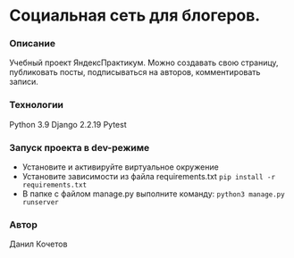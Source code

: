 # Социальная сеть для блогеров.
### Описание
Учебный проект ЯндексПрактикум. Можно создавать свою страницу, публиковать посты,
подписываться на авторов, комментировать записи.
### Технологии
Python 3.9
Django 2.2.19
Pytest

### Запуск проекта в dev-режиме

 - Установите и активируйте виртуальное окружение
 - Установите зависимости из файла requirements.txt
	``pip install -r requirements.txt ``
 - В папке с файлом manage.py выполните команду:
	 ``python3 manage.py runserver``
### Автор
Данил Кочетов
